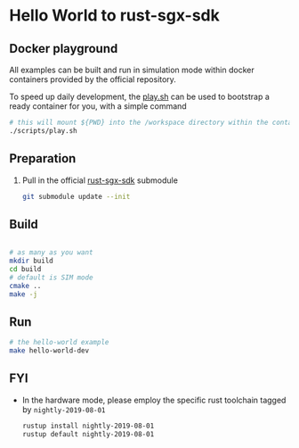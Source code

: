# Hello World to rust-sgx-sdk

## Docker playground
All examples can be built and run in simulation mode within docker containers provided by the 
official repository.

To speed up daily development, the [play.sh](./scripts/play.sh) can be used to bootstrap a ready
container for you, with a simple command

```bash
# this will mount ${PWD} into the /workspace directory within the container
./scripts/play.sh
```

## Preparation

1. Pull in the official [rust-sgx-sdk](https://github.com/baidu/rust-sgx-sdk) submodule
    ```bash
    git submodule update --init 
    ```

## Build 

```bash

# as many as you want
mkdir build 
cd build
# default is SIM mode
cmake ..
make -j
```

## Run

```bash
# the hello-world example
make hello-world-dev
```

## FYI
- In the hardware mode, please employ the specific rust toolchain tagged by `nightly-2019-08-01`
    ```bash
    rustup install nightly-2019-08-01
    rustup default nightly-2019-08-01
    ```
